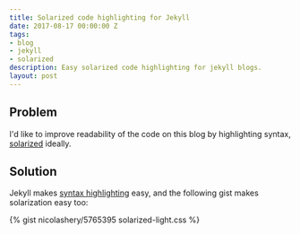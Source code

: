 ```yaml
---
title: Solarized code highlighting for Jekyll
date: 2017-08-17 00:00:00 Z
tags:
- blog
- jekyll
- solarized
description: Easy solarized code highlighting for jekyll blogs.
layout: post
---
```


## Problem

I'd like to improve readability of the code on this blog by highlighting syntax, [solarized](http://ethanschoonover.com/solarized) ideally.

## Solution

Jekyll makes [syntax highlighting](https://jekyllrb.com/docs/templates/#code-snippet-highlighting) easy, and the following gist makes solarization easy too:

{% gist nicolashery/5765395 solarized-light.css %}

